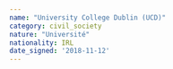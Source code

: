 ```yaml
---
name: "University College Dublin (UCD)"
category: civil_society
nature: "Université"
nationality: IRL
date_signed: '2018-11-12'
---
```

    